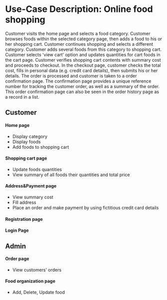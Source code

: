 
# Use-Case Description: Online food shopping
Customer visits the home page and selects a food category. Customer browses foods within the selected category page, then adds a food to his or her shopping cart. Customer continues shopping and selects a different category. Customer adds several foods from this category to shopping cart. Customer selects 'view cart' option and updates quantities for cart foods in the cart page. Customer verifies shopping cart contents with summary cost and proceeds to checkout. In the checkout page, customer checks the total cost, fills in personal data (e.g. credit card details), then submits his or her details. The order is processed and customer is taken to a order confirmation page. The confirmation page provides a unique reference number for tracking the customer order, as well as a summary of the order. This order confirmation page can also be seen in the order history page as a record in a list.

## Customer

#### Home page
  - Display category
  - Display foods
  - Add foods to shopping cart

#### Shopping cart page
  - Update foods quantities
  - View summary of all foods their quantities and total price

#### Address&Payment page
  - View summary cost
  - Fill address
  - Place an order and make payment by using fictitious credit card details

#### Registration page

#### Login Page

## Admin

#### Order page
  - View customers’ orders

#### Food organization page
  - Add, Delete, Update food
